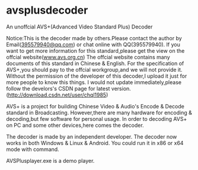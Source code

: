 # avsplusdecoder
An unoffcial AVS+(Advanced Video Standard Plus) Decoder

Notice:This is the decoder made by others.Please contact the author by Email(395579940@qq.com) or chat online with QQ(395579940).
If you want to get more information for this standard,please get the view on the offcial website(www.avs.org.cn)
The offcial website contains many documents of this standard in Chinese & English.
For the specification of AVS+,you should pay to the offcial workgroup,and we will not provide it.
Without the permission of the developer of this decoder,I upload it just for more people to know this things.
I would not update immediately,please follow the develors's CSDN page for latest version.(http://download.csdn.net/user/chql1985)

AVS+ is a project for building Chinese Video & Audio's Encode & Decode standard in Broadcasting.
However,there are many hardware for encoding & decoding,but few software for personal usage.
In order to decoding AVS+ on PC and some other devices,here comes the decoder.

The decoder is made by an independent developer.
The decoder now works in both Windows & Linux & Android.
You could run it in x86 or x64 mode with command.

AVSPlusplayer.exe is a demo player.
